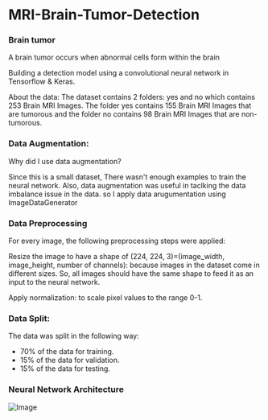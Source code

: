 # MRI-Brain-Tumor-Detection

### Brain tumor
A brain tumor occurs when abnormal cells form within the brain

Building a detection model using a convolutional neural network in Tensorflow & Keras.

About the data:
The dataset contains 2 folders: 
yes and no which contains 253 Brain MRI Images. 
The folder yes contains 155 Brain MRI Images that are tumorous and the folder no contains 98 Brain MRI Images that are non-tumorous.


### Data Augmentation:

Why did I use data augmentation?

Since this is a small dataset, There wasn't enough examples to train the neural network. Also, data augmentation was useful in taclking the data imbalance issue in the data.
so I apply data arugumentation using ImageDataGenerator 

### Data Preprocessing

For every image, the following preprocessing steps were applied:

Resize the image to have a shape of (224, 224, 3)=(image_width, image_height, number of channels): because images in the dataset come in different sizes. So, all images should have the same shape to feed it as an input to the neural network.

Apply normalization: to scale pixel values to the range 0-1.


### Data Split:

The data was split in the following way:

* 70% of the data for training.
* 15% of the data for validation.
* 15% of the data for testing.


### Neural Network Architecture

![Image](https://www.google.com/search?q=Neural+Network+Architecture+in+Mri+image&tbm=isch&ved=2ahUKEwjm2ISx3aTrAhUSkUsFHc_WA5oQ2-cCegQIABAA&oq=Neural+Network+Architecture+in+Mri+image&gs_lcp=CgNpbWcQAzoECAAQGFDTCFilKmDJK2gAcAB4AIABugGIAZgMkgEEMC4xMJgBAKABAaoBC2d3cy13aXotaW1nwAEB&sclient=img&ei=RcY7X6aiG5KirtoPz62P0Ak&bih=722&biw=1536#imgrc=cek2XEFpDF0LgM.png)








